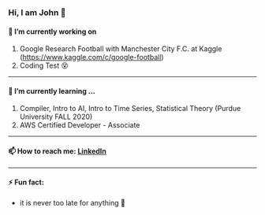 ### Hi, I am John 👋

 #### 🔭 I’m currently working on 
 1. Google Research Football with Manchester City F.C. at Kaggle (https://www.kaggle.com/c/google-football)
 2. Coding Test :dizzy_face:
____
 #### 🌱 I’m currently learning ...
 1. Compiler, Intro to AI, Intro to Time Series, Statistical Theory (Purdue University FALL 2020)
 2. AWS Certified Developer - Associate
____
 #### 📫 How to reach me: [LinkedIn](https://www.linkedin.com/in/keun-jun-park-24b280b5/)
____
 #### ⚡ Fun fact: 
 * it is never too late for anything :raised_hands:
<!--
**keunjunpark/keunjunpark** is a ✨ _special_ ✨ repository because its `README.md` (this file) appears on your GitHub profile.

Here are some ideas to get you started:

- 🔭 I’m currently working on ...
- 🌱 I’m currently learning ...
- 👯 I’m looking to collaborate on ...
- 🤔 I’m looking for help with ...
- 💬 Ask me about ...
- 📫 How to reach me: ...
- 😄 Pronouns: ...
- ⚡ Fun fact: ...
-->
